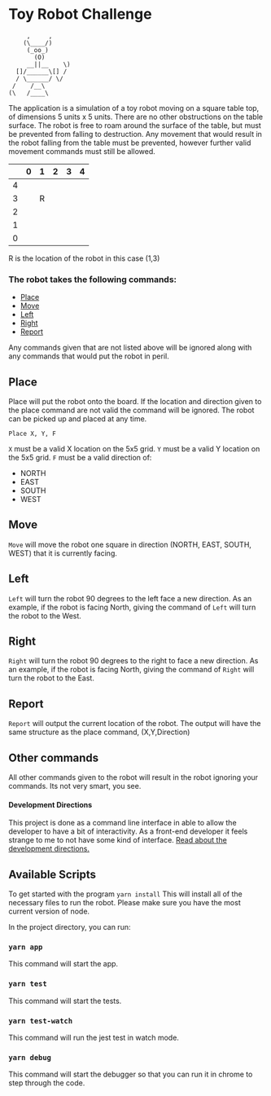 # Toy Robot Challenge

```
     ,     ,
    (\____/)
     (_oo_)
       (O)
     __||__    \)
  []/______\[] /
  / \______/ \/
 /    /__\
(\   /____\
```

The application is a simulation of a toy robot moving on a square table top, of dimensions 5 units x 5 units. There are no other obstructions on the table surface. The robot is free to roam around the surface of the table, but must be prevented from falling to destruction. Any movement that would result in the robot falling from the table must be prevented, however further valid movement commands must still be allowed.


  |  |  0 | 1  | 2  |  3 | 4  |
  |---|---|---|---|---|---|
  4 |  |   |       |       |      |      |
  3 |   | R  |   |   |   |   |
  2 |   |   |   |   |   |   |
  1 |   |   |   |   |   |   |
  0 |   |   |   |   |   |   |
       
R is the location of the robot in this case (1,3)


### The robot takes the following commands:
- [Place](#place)
- [Move](#move)
- [Left](#left)
- [Right](#right)
- [Report](#report)

Any commands given that are not listed above will be ignored along with any commands that would put the robot in peril.

## Place

Place will put the robot onto the board. If the location and direction given to the place command are not valid the command will be ignored. The robot can be picked up and placed at any time.

`Place X, Y, F`

`X` must be a valid X location on the 5x5 grid.
`Y` must be a valid Y location on the 5x5 grid.
`F` must be a valid direction of:
 - NORTH
 - EAST
 - SOUTH
 - WEST

## Move

`Move` will move the robot one square in direction (NORTH, EAST, SOUTH, WEST) that it is currently facing.

## Left

`Left` will turn the robot 90 degrees to the left face a new direction. As an example, if the robot is facing North, giving the command of `Left` will turn the robot to the West. 

## Right

`Right` will turn the robot 90 degrees to the right to face a new direction. As an example, if the robot is facing North, giving the command of `Right` will turn the robot to the East.

## Report

`Report` will output the current location of the robot. The output will have the same structure as the place command, (X,Y,Direction)

## Other commands

All other commands given to the robot will result in the robot ignoring your commands. Its not very smart, you see.


#### Development Directions

This project is done as a command line interface in able to allow the developer to have a bit of interactivity. As a front-end developer it feels strange to me to not have some kind of interface. 
[Read about the development directions.](Design-Directions.md)


## Available Scripts

To get started with the program
`yarn install` This will install all of the necessary files to run the robot.
Please make sure you have the most current version of node.

In the project directory, you can run:
### `yarn app`
This command will start the app.

### `yarn test`
This command will start the tests.

### `yarn test-watch`
This command will run the jest test in watch mode.

### `yarn debug`
This command will start the debugger so that you can run it in chrome to step through the code.


